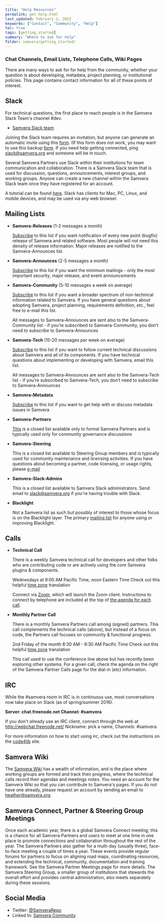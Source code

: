 ```yaml
---
title: "Help Resources"
permalink: get-help.html
last_updated: February 2, 2022
keywords: ["Contact", "Community", "Help"]
toc: true
tags: [getting_started]
summary: "Where to ask for help"
folder: samvera/getting_started/
---
```


### Chat Channels, Email Lists, Telephone Calls, Wiki Pages

There are many ways to ask for for help from the community, whether your question is about developing, metadata, project planning, or institutional policies. This page contains contact information for all of these points of interest.

## Slack

For technical questions, the first place to reach people is in the Samvera Slack Team's channel #dev.

- [Samvera Slack team](https://samvera.slack.com)

Joining the Slack team requires an invitation, but anyone can generate an automatic invite using this [form](http://slack.samvera.org/). (If this form does not work, you may want to use this backup [form](https://docs.google.com/forms/d/1cRJaOTo2pHAeMzfE3hKL3toPHF2_e4ZXw3ufOXlF2vU/viewform). If you need help getting connected, ping slack@samvera.org and someone will be in touch.

Several Samvera Partners use Slack within their institutions for team communication and collaboration. There is a Samvera Slack team that is used for discussion, questions, announcements, interest groups, and working groups. Anyone can create a new channel within the Samvera Slack team once they have registered for an account.

A tutorial can be found [here](https://samvera.slack.com/getting-started).  Slack has clients for Mac, PC, Linux, and mobile devices, and may be used via any web browser.

## Mailing Lists

- **Samvera-Releases** (1-2 messages a month)

  [Subscribe](https://groups.google.com/forum/#!forum/samvera-releases/join) to this list if you want notification of every new point (bugfix) release of Samvera and related software.  Most people will not need this density of release information.  Major releases are notified to the Samvera-Announces list.

- **Samvera-Announces** (2-5 messages a month)

  [Subscribe](https://groups.google.com/forum/#!forum/samvera-announces/join) to this list if you want the minimum mailings - only the most important security, major release, and event announcements

- **Samvera-Community** (5-10 messages a week on average)

  [Subscribe](https://groups.google.com/forum/#!forum/samvera-community/join) to this list if you want a broader spectrum of non-technical information related to Samvera. If you have general questions about adopting Samvera, project planning, requirements definition, etc., feel free to e-mail this list.

  All messages to Samvera-Announces are sent also to the Samvera-Community list - if you’re subscribed to Samvera-Community, you don’t need to subscribe to Samvera-Announces

- **Samvera-Tech** (15-20 messages per week on average)

  [Subscribe](https://groups.google.com/forum/#!forum/samvera-tech/join) to this list if you want to follow current technical discussions about Samvera and all of its components. If you have technical questions about implementing or developing with Samvera, email this list.

  All messages to Samvera-Announces are sent also to the Samvera-Tech list - if you’re subscribed to Samvera-Tech, you don’t need to subscribe to Samvera-Announces

- **Samvera-Metadata**

  [Subscribe](https://groups.google.com/forum/#!forum/samvera-metadata/join) to this list if you want to get help with or discuss metadata issues in Samvera

- **Samvera-Partners**

  [This](https://groups.google.com/forum/?hl=en#!forum/samvera-partners) is a closed list available only to formal Samvera Partners and is typically used only for community governance discussions

- **Samvera-Steering**

  This is a closed list available to Steering Group members and is typically used for community maintenance and licensing activities. If you have questions about becoming a partner, code licensing, or usage rights, please [e-mail](samvera-steering@googlegroups.com)

- **Samvera-Slack-Admins**

  This is a closed list available to Samvera Slack administrators. Send email to slack@samvera.org if you're having trouble with Slack.

- **Blacklight**

  Not a Samvera list as such but possibly of interest to those whose focus is on the Blacklight layer.  The primary [mailing list](http://groups.google.com/group/blacklight-development) for anyone using or improving Blacklight.

## Calls

- **Technical Call**

  There is a weekly Samvera technical call for developers and other folks who are contributing code or are actively using the core Samvera plugins & components.

  Wednesdays at 9:00 AM Pacific Time, noon Eastern Time
  Check out this helpful [time zone](http://www.timeanddate.com/worldclock/fixedtime.html?month=12&day=6&year=2010&hour=8&min=0&sec=0&p1=224) translation

  Connect via [Zoom](https://psu.zoom.us/j/613720745), which will launch the Zoom client. Instructions to connect by telephone are included at the top of [the agenda for each call](https://samvera.atlassian.net/wiki/spaces/samvera/pages/405211059/Notes+from+Tech+Meetings+and+Calls).

- **Monthly Partner Call**

  There is a monthly Samvera Partners call among (signed) partners. This call complements the technical calls (above), but instead of a focus on code, the Partners call focuses on community & functional progress.

  2nd Friday of the month
  8:30 AM - 9:30 AM Pacific Time
  Check out this helpful [time zone](http://www.timeanddate.com/worldclock/fixedtime.html?month=12&day=6&year=2010&hour=8&min=0&sec=0&p1=224) translation

  This call used to use the conference line above but has recently been exploring other systems.  For a given call, check the agenda on the right of the Samvera Partner Calls page for the dial-in (etc) information.

## IRC

  While the #samvera room in IRC is in continuous use, most conversations now take place on Slack (as of spring/summer 2016).

  **Server: chat.freenode.net
  Channel: #samvera**

  If you don't already use an IRC client, connect through the web at http://webchat.freenode.net/
  Nickname: pick a name,
  Channels: #samvera

  For more information on how to start using irc, check out the instructions on the [code4lib](http://code4lib.org/irc) site.

## Samvera Wiki

The [Samvera Wiki](https://samvera.atlassian.net/wiki/spaces/samvera/overview) has a wealth of information, and is the place where working groups are formed and track their progress, where the technical calls record their agendas and meetings notes. You need an account for the Samvera Wiki so that you can contribute to Samvera's pages. If you do not have one already, please request an account by sending an email to heather@samvera.org.

## Samvera Connect, Partner & Steering Group Meetings

Once each academic year, there is a global Samvera Connect meeting; this is a chance for all Samvera Partners and users to meet at one time in one place to promote connections and collaboration throughout the rest of the year. The Samvera Partners also gather for a multi-day (usually three), face-to-face meeting a couple of times a year. These events provide regular forums for partners to focus on aligning road maps, coordinating resources, and extending the technical, community, documentation and training framework. See the Samvera Partner Meetings page for more details. The Samvera Steering Group, a smaller group of institutions that stewards the overall effort and provides central administration, also meets separately during these sessions.

## Social Media

- Twitter: [@SamveraRepo](https://twitter.com/SamveraRepo)
- Linked In: [Samvera Community](http://www.linkedin.com/groups?home=&gid=6615333)
